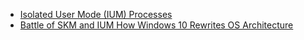 * [Isolated User Mode (IUM) Processes](https://docs.microsoft.com/en-us/windows/win32/procthread/isolated-user-mode--ium--processes)
* [Battle of SKM and IUM How Windows 10 Rewrites OS Architecture](https://myslide.cn/slides/11701#)

